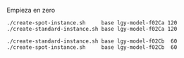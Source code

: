 Empieza en zero


    ./create-spot-instance.sh     base lgy-model-f02Ca 120
    ./create-standard-instance.sh base lgy-model-f02Ca 120  
    
    ./create-standard-instance.sh base lgy-model-f02Cb  60 
    ./create-spot-instance.sh     base lgy-model-f02Cb  60

